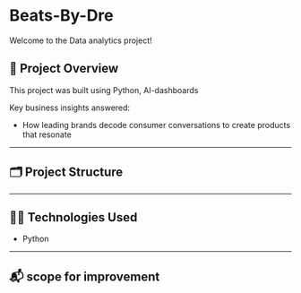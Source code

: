 # Beats-By-Dre

Welcome to the Data analytics project!  

## 🚀 Project Overview

This project was built using Python, AI-dashboards

Key business insights answered:
- How leading brands decode consumer conversations to create products that resonate
---

## 🗂️ Project Structure


---

## 🧑‍💻 Technologies Used

- Python

---

## 📬 scope for improvement 
